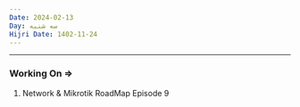 ```yaml
---
Date: 2024-02-13
Day: سه شنبه
Hijri Date: 1402-11-24
---
```

----
### Working On =>
1. Network & Mikrotik RoadMap Episode 9